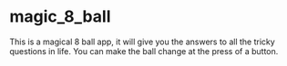 # magic_8_ball

This is a magical 8 ball app, it will give you the answers to all the tricky questions in life. You can make the ball change at the press of a button. 
